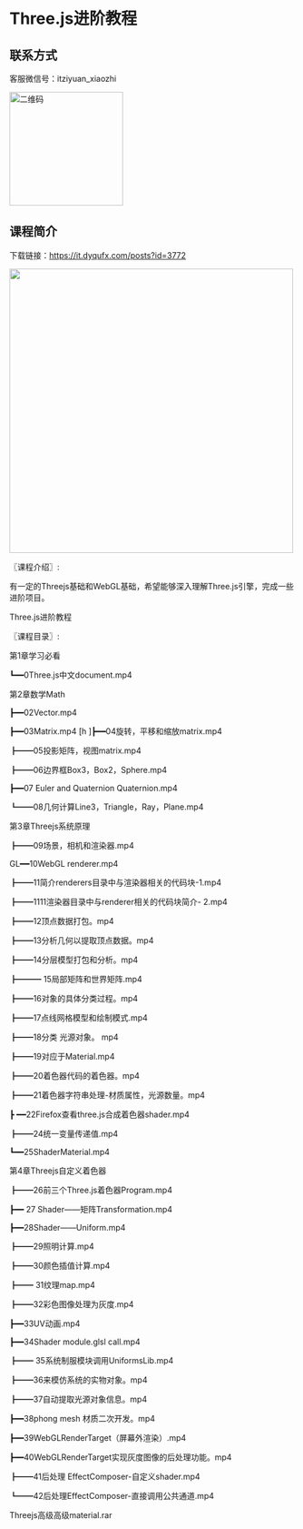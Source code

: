 # Three.js进阶教程

## 联系方式

客服微信号：itziyuan_xiaozhi

<img src="https://ziyuanyun.oss-cn-guangzhou.aliyuncs.com/common/20240614073449/666b82192834a.jpg" width="200" height="200" alt="二维码">

## 课程简介

下载链接：https://it.dyqufx.com/posts?id=3772

<img src="https://ziyuanyun.oss-cn-guangzhou.aliyuncs.com/yun/20240515185328/66449428c1a44.jpg" width="500" alt="">

  〖课程介绍〗:

 有一定的Threejs基础和WebGL基础，希望能够深入理解Three.js引擎，完成一些进阶项目。

 Three.js进阶教程



 〖课程目录〗:

 第1章学习必看

 ┗━━0Three.js中文document.mp4

 第2章数学Math

 ┣━━02Vector.mp4

 ┣━━03Matrix.mp4 [h ]┣━━04旋转，平移和缩放matrix.mp4

 ┣━━05投影矩阵，视图matrix.mp4

 ┣━━06边界框Box3，Box2，Sphere.mp4

 ┣━━07 Euler and Quaternion Quaternion.mp4

 ┗━━08几何计算Line3，Triangle，Ray，Plane.mp4

 第3章Threejs系统原理

 ┣━━09场景，相机和渲染器.mp4

 GL━━10WebGL renderer.mp4

 ┣━━11简介renderers目录中与渲染器相关的代码块-1.mp4

 ┣━━1111渲染器目录中与renderer相关的代码块简介- 2.mp4

 ┣━━12顶点数据打包。mp4

 ┣━━13分析几何以提取顶点数据。mp4

 ┣━━14分层模型打包和分析。mp4

 ┣━━━ 15局部矩阵和世界矩阵.mp4

 ┣━━16对象的具体分类过程。mp4

 ┣━━17点线网格模型和绘制模式.mp4

 ┣━━18分类 光源对象。 mp4

 ┣━━19对应于Material.mp4

 ┣━━20着色器代码的着色器。mp4

 ┣━━21着色器字符串处理-材质属性，光源数量。mp4

 ┣ ━━22Firefox查看three.js合成着色器shader.mp4

 ┣━━24统一变量传递值.mp4

 ┗━━25ShaderMaterial.mp4

 第4章Threejs自定义着色器

 ┣━━26前三个Three.js着色器Program.mp4

 ┣━━ 27 Shader——矩阵Transformation.mp4

 ┣━━28Shader——Uniform.mp4

 ┣━━29照明计算.mp4

 ┣━━30颜色插值计算.mp4

 ┣━━ 31纹理map.mp4

 ┣━━32彩色图像处理为灰度.mp4

 ┣━━33UV动画.mp4

 ┣━━34Shader module.glsl call.mp4

 ┣━━ 35系统制服模块调用UniformsLib.mp4

 ┣━━36来模仿系统的实物对象。mp4

 ┣━━37自动提取光源对象信息。mp4

 ┣━━38phong mesh 材质二次开发。mp4

 ┣━━39WebGLRenderTarget（屏幕外渲染）.mp4

 ┣━━40WebGLRenderTarget实现灰度图像的后处理功能。mp4

 ┣━━41后处理 EffectComposer-自定义shader.mp4

 ┗━━42后处理EffectComposer-直接调用公共通道.mp4

 Threejs高级高级material.rar

  